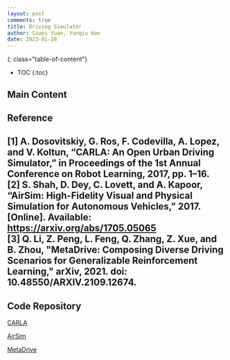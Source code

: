 ```yaml
---
layout: post
comments: true
title: Driving Simulator
author: Siwei Yuan, Yunqiu Han
date: 2023-01-28
---
```


<!--more-->
{: class="table-of-content"}
* TOC
{:toc}

## Main Content


<!-- Your survey starts here. You can refer to the [source code](https://github.com/lilianweng/lil-log/tree/master/_posts) of [lil's blogs](https://lilianweng.github.io/lil-log/) for article structure ideas or Markdown syntax. We've provided a [sample post](https://ucladeepvision.github.io/CS188-Projects-2022Winter/2017/06/21/an-overview-of-deep-learning.html) from Lilian Weng and you can find the source code [here](https://raw.githubusercontent.com/UCLAdeepvision/CS188-Projects-2022Winter/main/_posts/2017-06-21-an-overview-of-deep-learning.md) -->

<!-- ## Basic Syntax
### Image
Please create a folder with the name of your team id under /assets/images/, put all your images into the folder and reference the images in your main content.
You can add an image to your survey like this:
![YOLO]({{ '/assets/images/UCLAdeepvision/object_detection.png' | relative_url }})
{: style="width: 400px; max-width: 100%;"}
*Fig 1. YOLO: An object detection method in computer vision* [1].
Please cite the image if it is taken from other people's work. -->

<!-- 
### Table
Here is an example for creating tables, including alignment syntax.
|             | column 1    |  column 2     |
| :---        |    :----:   |          ---: |
| row1        | Text        | Text          |
| row2        | Text        | Text          | -->



<!-- ### Code Block
```
# This is a sample code block
import torch
print (torch.__version__)
``` -->


<!-- ### Formula
Please use latex to generate formulas, such as:
$$
\tilde{\mathbf{z}}^{(t)}_i = \frac{\alpha \tilde{\mathbf{z}}^{(t-1)}_i + (1-\alpha) \mathbf{z}_i}{1-\alpha^t}
$$
or you can write in-text formula $$y = wx + b$$.
### More Markdown Syntax
You can find more Markdown syntax at [this page](https://www.markdownguide.org/basic-syntax/). -->

## Reference

[1] A. Dosovitskiy, G. Ros, F. Codevilla, A. Lopez, and V. Koltun, “CARLA: An Open Urban Driving Simulator,” in Proceedings of the 1st Annual Conference on Robot Learning, 2017, pp. 1–16.  
[2] S. Shah, D. Dey, C. Lovett, and A. Kapoor, “AirSim: High-Fidelity Visual and Physical Simulation for Autonomous Vehicles,” 2017. [Online]. Available: https://arxiv.org/abs/1705.05065  
[3] Q. Li, Z. Peng, L. Feng, Q. Zhang, Z. Xue, and B. Zhou, "MetaDrive: Composing Diverse Driving Scenarios for Generalizable Reinforcement Learning," arXiv, 2021. doi: 10.48550/ARXIV.2109.12674.  
---



## Code Repository

[CARLA](https://github.com/carla-simulator/carla)

[AirSim](https://github.com/microsoft/AirSim)

[MetaDrive](https://github.com/metadriverse/metadrive)